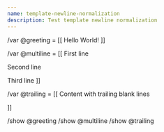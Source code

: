 ```yaml
---
name: template-newline-normalization
description: Test template newline normalization
---
```


/var @greeting = [[
Hello World!
]]

/var @multiline = [[
First line

Second line


Third line
]]

/var @trailing = [[
Content with trailing blank lines


]]

/show @greeting
/show @multiline
/show @trailing